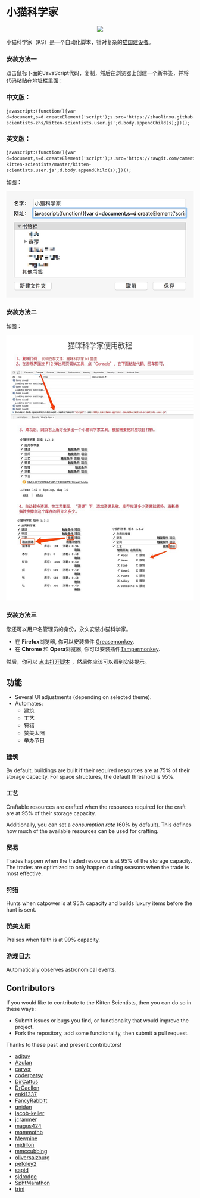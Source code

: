 # 小猫科学家

<p align="center"><img src="https://i.imgur.com/AWHGIGH.jpg" /></p>


小猫科学家（KS）是一个自动化脚本，针对复杂的[猫国建设者](https://zhaolinxu.github.io/cat-zh/)。

### 安装方法一

双击鼠标下面的JavaScript代码，复制，然后在浏览器上创建一个新书签，并将代码粘贴在地址栏里面：

### 中文版：

    javascript:(function(){var d=document,s=d.createElement('script');s.src='https://zhaolinxu.github.io/kitten-scientists-zhs/kitten-scientists.user.js';d.body.appendChild(s);})();

### 英文版：

    javascript:(function(){var d=document,s=d.createElement('script');s.src='https://rawgit.com/cameroncondry/cbc-kitten-scientists/master/kitten-scientists.user.js';d.body.appendChild(s);})();

如图：

![书签截图](help.png "书签截图")

### 安装方法二

如图：

![F12大法截图](help2.jpg "F12大法截图")

### 安装方法三

您还可以用户名管理员的身份，永久安装小猫科学家。

- 在 **Firefox**浏览器, 你可以安装插件 [Greasemonkey](https://addons.mozilla.org/en-US/firefox/addon/greasemonkey/).
- 在 **Chrome** 和 **Opera**浏览器, 你可以安装插件[Tampermonkey](https://chrome.google.com/webstore/detail/tampermonkey/dhdgffkkebhmkfjojejmpbldmpobfkfo).

然后，你可以 [点击打开脚本](https://zhaolinxu.github.io/kitten-scientists-zhs/kitten-scientists.user.js) ，然后你应该可以看到安装提示。 

## 功能

- Several UI adjustments (depending on selected theme).
- Automates:
    - 建筑
    - 工艺
    - 狩猎
    - 赞美太阳
    - 举办节日

### 建筑

By default, buildings are built if their required resources are at 75% of their storage capacity. For space structures,
the default threshold is 95%.

### 工艺

Craftable resources are crafted when the resources required for the craft are at 95% of their storage capacity.
 
Additionally, you can set a *consumption rate* (60% by default). This defines how much of the available resources can be
used for crafting.

### 贸易

Trades happen when the traded resource is at 95% of the storage capacity. The trades are optimized to only happen during
seasons when the trade is most effective.

### 狩猎

Hunts when catpower is at 95% capacity and builds luxury items before the hunt is sent.

### 赞美太阳

Praises when faith is at 99% capacity.

### 游戏日志

Automatically observes astronomical events.

## Contributors

If you would like to contribute to the Kitten Scientists, then you can do so in these ways:

- Submit issues or bugs you find, or functionality that would improve the project.
- Fork the repository, add some functionality, then submit a pull request.

Thanks to these past and present contributors!

- [adituv](https://github.com/adituv)
- [Azulan](https://www.reddit.com/user/Azulan)
- [carver](https://github.com/carver)
- [coderpatsy](https://github.com/coderpatsy)
- [DirCattus](https://www.reddit.com/user/DirCattus)
- [DrGaellon](https://github.com/DrGaellon)
- [enki1337](https://github.com/enki1337)
- [FancyRabbitt](https://www.reddit.com/user/FancyRabbitt)
- [gnidan](https://github.com/gnidan)
- [jacob-keller](https://github.com/jacob-keller)
- [jcranmer](https://github.com/jcranmer)
- [magus424](https://github.com/magus424)
- [mammothb](https://github.com/mammothb)
- [Mewnine](https://www.reddit.com/user/Mewnine)
- [mjdillon](https://github.com/mjdillon)
- [mmccubbing](https://github.com/mmccubbing)
- [oliversalzburg](https://github.com/oliversalzburg)
- [pefoley2](https://www.reddit.com/user/pefoley2)
- [sapid](https://github.com/sapid)
- [sjdrodge](https://github.com/sjdrodge)
- [SphtMarathon](https://www.reddit.com/user/SphtMarathon)
- [trini](https://github.com/trini)
